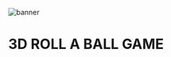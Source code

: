 ![banner](https://aramirezz0110.github.io/portfolio/assets/img/portfolio/RollABallScene.png)

# 3D ROLL A BALL GAME

